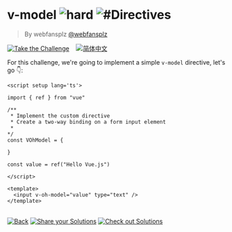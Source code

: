 <!--info-header-start--><h1>v-model <img src="https://img.shields.io/badge/-hard-de3d37" alt="hard"/> <img src="https://img.shields.io/badge/-%23Directives-999" alt="#Directives"/></h1><blockquote><p>By webfansplz <a href="https://github.com/webfansplz" target="_blank">@webfansplz</a></p></blockquote><p><a href="https://sfc.vuejs.org/#eyJBcHAudnVlIjoiPHNjcmlwdCBzZXR1cCBsYW5nPSd0cyc+XG5cbmltcG9ydCB7IHJlZiB9IGZyb20gXCJ2dWVcIlxuXG4vKipcbiAqIEltcGxlbWVudCB0aGUgY3VzdG9tIGRpcmVjdGl2ZVxuICogQ3JlYXRlIGEgdHdvLXdheSBiaW5kaW5nIG9uIGEgZm9ybSBpbnB1dCBlbGVtZW50XG4gKlxuKi9cbmNvbnN0IFZPaE1vZGVsID0ge1xuXG59XG5cbmNvbnN0IHZhbHVlID0gcmVmKFwiSGVsbG8gVnVlLmpzXCIpXG5cbjwvc2NyaXB0PlxuXG48dGVtcGxhdGU+XG4gIDxpbnB1dCB2LW9oLW1vZGVsPVwidmFsdWVcIiB0eXBlPVwidGV4dFwiIC8+XG48L3RlbXBsYXRlPlxuIn0=" target="_blank"><img src="https://img.shields.io/badge/-Take%20the%20Challenge-213547?logo=vue.js&logoColor=42b883" alt="Take the Challenge"/></a> &nbsp;&nbsp;&nbsp;<a href="./README.zh-CN.md" target="_blank"><img src="https://img.shields.io/badge/-%E7%AE%80%E4%BD%93%E4%B8%AD%E6%96%87-gray" alt="简体中文"/></a> </p><!--info-header-end-->


For this challenge, we're going to implement a simple `v-model` directive, let's go 👇: 

```vue
<script setup lang='ts'>

import { ref } from "vue"

/**
 * Implement the custom directive
 * Create a two-way binding on a form input element
 *
*/
const VOhModel = {

}

const value = ref("Hello Vue.js")

</script>

<template>
  <input v-oh-model="value" type="text" />
</template>

```

<!--info-footer-start--><br><a href="../../README.md" target="_blank"><img src="https://img.shields.io/badge/-Back-grey" alt="Back"/></a> <a href="https://github.com/webfansplz/vuejs-challenges/issues/new?labels=answer,en&template=0-answer.md&title=26%20-%20v-model" target="_blank"><img src="https://img.shields.io/badge/-Share%20your%20Solutions-teal" alt="Share your Solutions"/></a> <a href="https://github.com/webfansplz/vuejs-challenges/issues?q=label%3A26+label%3Aanswer" target="_blank"><img src="https://img.shields.io/badge/-Check%20out%20Solutions-de5a77?logo=awesome-lists&logoColor=white" alt="Check out Solutions"/></a> <!--info-footer-end-->
